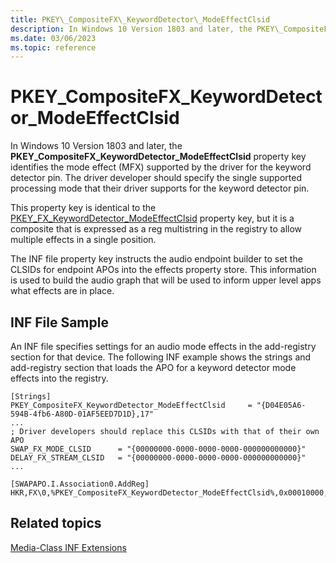 ```yaml
---
title: PKEY\_CompositeFX\_KeywordDetector\_ModeEffectClsid
description: In Windows 10 Version 1803 and later, the PKEY\_CompositeFX\_KeywordDetector\_ModeEffectClsid property key identifies the mode effect (MFX) supported by the driver for the keyword detector pin.
ms.date: 03/06/2023
ms.topic: reference
---
```


# PKEY\_CompositeFX\_KeywordDetector\_ModeEffectClsid

In Windows 10 Version 1803 and later, the **PKEY\_CompositeFX\_KeywordDetector\_ModeEffectClsid** property key identifies the mode effect (MFX) supported by the driver for the keyword detector pin. The driver developer should specify the single supported processing mode that their driver supports for the keyword detector pin.

This property key is identical to the [PKEY\_FX\_KeywordDetector\_ModeEffectClsid](pkey-fx-keyworddetector-modeeffectclsid.md) property key, but it is a composite that is expressed as a reg multistring in the registry to allow multiple effects in a single position.

The INF file property key instructs the audio endpoint builder to set the CLSIDs for endpoint APOs into the effects property store. This information is used to build the audio graph that will be used to inform upper level apps what effects are in place.

## <span id="INF_File_Sample"></span><span id="inf_file_sample"></span><span id="INF_FILE_SAMPLE"></span>INF File Sample

An INF file specifies settings for an audio mode effects in the add-registry section for that device. The following INF example shows the strings and add-registry section that loads the APO for a keyword detector mode effects into the registry.

```inf
[Strings]
PKEY_CompositeFX_KeywordDetector_ModeEffectClsid     = "{D04E05A6-594B-4fb6-A80D-01AF5EED7D1D},17"
...
; Driver developers should replace this CLSIDs with that of their own APO
SWAP_FX_MODE_CLSID      = "{00000000-0000-0000-0000-000000000000}"
DELAY_FX_STREAM_CLSID   = "{00000000-0000-0000-0000-000000000000}"
...
 
[SWAPAPO.I.Association0.AddReg]
HKR,FX\0,%PKEY_CompositeFX_KeywordDetector_ModeEffectClsid%,0x00010000,%SWAP_FX_MODE_CLSID%,%DELAY_FX_MODE_CLSID%

```

## Related topics

[Media-Class INF Extensions](media-class-inf-extensions.md)

 

 






